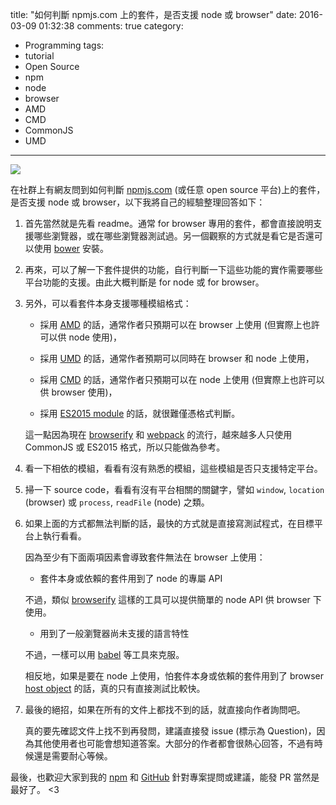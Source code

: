 title: "如何判斷 npmjs.com 上的套件，是否支援 node 或 browser"
date: 2016-03-09 01:32:38
comments: true
category:
  - Programming
tags:
  - tutorial
  - Open Source
  - npm
  - node
  - browser
  - AMD
  - CMD
  - CommonJS
  - UMD
---
[
![](https://images.unsplash.com/photo-1454587399083-b11b22f48fb6?ixlib=rb-0.3.5&q=80&fm=jpg&crop=entropy&w=1080&fit=max&s=8a0cb2a646f0d3a30461337998b6c642)](https://unsplash.com/photos/GOQ32dlahDk)

在社群上有網友問到如何判斷 [npmjs.com](https://www.npmjs.com/) (或任意 open source 平台)上的套件，是否支援 node 或 browser，以下我將自己的經驗整理回答如下：

<!-- more -->

1. 首先當然就是先看 readme。通常 for browser 專用的套件，都會直接說明支援哪些瀏覽器，或在哪些瀏覽器測試過。另一個觀察的方式就是看它是否還可以使用 [bower](http://bower.io/) 安裝。

2. 再來，可以了解一下套件提供的功能，自行判斷一下這些功能的實作需要哪些平台功能的支援。由此大概判斷是 for node 或 for browser。

3. 另外，可以看套件本身支援哪種模組格式：

	* 採用 [AMD](http://requirejs.org/docs/whyamd.html) 的話，通常作者只預期可以在 browser 上使用 (但實際上也許可以供 node 使用)，

	* 採用 [UMD](https://github.com/umdjs/umd) 的話，通常作者預期可以同時在 browser 和 node 上使用，

	* 採用 [CMD](http://www.commonjs.org/) 的話，通常作者只預期可以在 node 上使用 (但實際上也許可以供 browser 使用)，

	* 採用 [ES2015 module](http://www.2ality.com/2014/09/es6-modules-final.html) 的話，就很難僅憑格式判斷。

	這一點因為現在 [browserify](http://browserify.org/) 和 [webpack](https://webpack.github.io/) 的流行，越來越多人只使用 CommonJS 或 ES2015 格式，所以只能做為參考。

4. 看一下相依的模組，看看有沒有熟悉的模組，這些模組是否只支援特定平台。

5. 掃一下 source code，看看有沒有平台相關的關鍵字，譬如 `window`, `location` (browser) 或 `process`, `readFile` (node) 之類。
 
6. 如果上面的方式都無法判斷的話，最快的方式就是直接寫測試程式，在目標平台上執行看看。

	因為至少有下面兩項因素會導致套件無法在 browser 上使用：

	* 套件本身或依賴的套件用到了 node 的專屬 API

	不過，類似 [browserify](https://github.com/substack/node-browserify#compatibility) 這樣的工具可以提供簡單的 node API 供 browser 下使用。

	* 用到了一般瀏覽器尚未支援的語言特性

	不過，一樣可以用 [babel](https://babeljs.io/docs/usage/polyfill/) 等工具來克服。

	相反地，如果是要在 node 上使用，怕套件本身或依賴的套件用到了 browser [host object](http://stackoverflow.com/a/7614380/726650) 的話，真的只有直接測試比較快。

7. 最後的絕招，如果在所有的文件上都找不到的話，就直接向作者詢問吧。

	真的要先確認文件上找不到再發問，建議直接發 issue (標示為 Question)，因為其他使用者也可能會想知道答案。大部分的作者都會很熱心回答，不過有時候還是需要耐心等候。

最後，也歡迎大家到我的 [npm](https://www.npmjs.com/~amobiz) 和 [GitHub](https://github.com/amobiz) 針對專案提問或建議，能發 PR 當然是最好了。 <3




